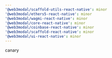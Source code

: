 ```yaml
---
'@web3modal/scaffold-utils-react-native': minor
'@web3modal/ethers5-react-native': minor
'@web3modal/wagmi-react-native': minor
'@web3modal/core-react-native': minor
'@web3modal/coinbase-react-native': minor
'@web3modal/scaffold-react-native': minor
'@web3modal/ui-react-native': minor
---
```


canary
